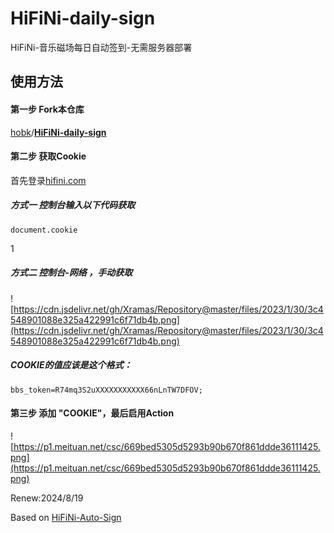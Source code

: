 # HiFiNi-daily-sign

HiFiNi-音乐磁场每日自动签到-无需服务器部署

## 使用方法

#### 第一步 Fork本仓库

[hobk](https://github.com/hobk/)/**[HiFiNi-daily-sign](https://github.com/hobk/HiFiNi-daily-sign)**


#### 第二步 获取Cookie

首先登录[hifini.com](https://hifini.com/user-login.htm)

##### 方式一 控制台输入以下代码获取 
```
document.cookie
```
1
##### 方式二 控制台-网络 ，手动获取

![https://cdn.jsdelivr.net/gh/Xramas/Repository@master/files/2023/1/30/3c4548901088e325a422991c6f71db4b.png](https://cdn.jsdelivr.net/gh/Xramas/Repository@master/files/2023/1/30/3c4548901088e325a422991c6f71db4b.png)

##### COOKIE的值应该是这个格式：

```
bbs_token=R74mq3S2uXXXXXXXXXXX66nLnTW7DFOV;
```

#### 第三步 添加 "COOKIE"，最后启用Action

![https://p1.meituan.net/csc/669bed5305d5293b90b670f861ddde36111425.png](https://p1.meituan.net/csc/669bed5305d5293b90b670f861ddde36111425.png)

Renew:2024/8/19

Based on [HiFiNi-Auto-Sign](https://github.com/Xramas/HiFiNi-Auto-Sign)

